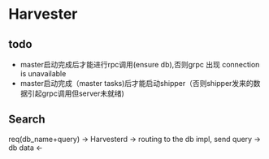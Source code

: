 # Harvester

## todo
- master启动完成后才能进行rpc调用(ensure db),否则grpc 出现 connection is unavailable
- master启动完成（master tasks)后才能启动shipper（否则shipper发来的数据引起grpc调用但server未就绪)

## Search

req(db_name+query) -> Harvesterd -> routing to the db impl, send query -> db
                                                            data       <-